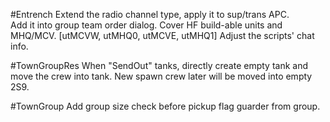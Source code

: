#Entrench
Extend the radio channel type, apply it to sup/trans APC.  
Add it into group team order dialog. Cover HF build-able units and MHQ/MCV.  [utMCVW, utMHQ0, utMCVE, utMHQ1]
Adjust the scripts' chat info.

#TownGroupRes
When "SendOut" tanks, directly create empty tank and move the crew into tank. New spawn crew later will be moved into empty 2S9.

#TownGroup
Add group size check before pickup flag guarder from group.